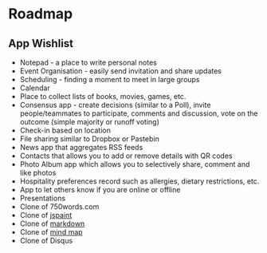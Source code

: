 # Roadmap

## App Wishlist

* Notepad - a place to write personal notes 
* Event Organisation - easily send invitation and share updates
* Scheduling - finding a moment to meet in large groups 
* Calendar 
* Place to collect lists of books, movies, games, etc.
* Consensus app - create decisions (similar to a Poll), invite people/teammates to participate, comments and discussion, vote on the outcome (simple majority or runoff voting)
* Check-in based on location 
* File sharing similar to Dropbox or Pastebin
* News app that aggregates RSS feeds
* Contacts that allows you to add or remove details with QR codes 
* Photo Album app which allows you to selectively share, comment and like photos
* Hospitality preferences record such as allergies, dietary restrictions, etc.
* App to let others know if you are online or offline 
* Presentations 
* Clone of 750words.com
* Clone of [jspaint](https://github.com/1j01/jspaint)
* Clone of [markdown](https://tobloef.com/markant/)
* Clone of [mind map](https://tobloef.com/text2mindmap/)
* Clone of Disqus
